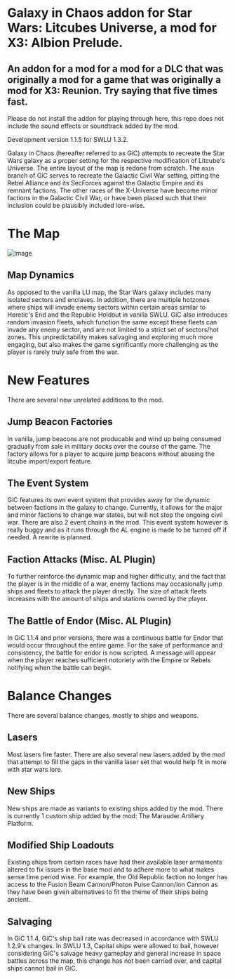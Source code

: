 # Galaxy in Chaos addon for Star Wars: Litcubes Universe, a mod for X3: Albion Prelude.
## An addon for a mod for a mod for a DLC that was originally a mod for a game that was originally a mod for X3: Reunion. Try saying that five times fast.
Please do not install the addon for playing through here, this repo does not include the sound effects or soundtrack added by the mod.

Development version 1.1.5 for SWLU 1.3.2.

Galaxy in Chaos (hereafter referred to as GiC) attempts to recreate the Star Wars galaxy as a proper setting for the respective modification of Litcube's Universe. The entire layout of the map is redone from scratch.
The `main` branch of GiC serves to recreate the Galactic Civil War setting, pitting the Rebel Alliance and its SecForces against the Galactic Empire and its remnant factions.
The other races of the X-Universe have become minor factions in the Galactic Civil War, or have been placed such that their inclusion could be plausibly included lore-wise.

# The Map
![image](https://github.com/user-attachments/assets/64f7071e-bd7e-44b3-9796-2e7d3aee16ff)

## Map Dynamics
As opposed to the vanilla LU map, the Star Wars galaxy includes many isolated sectors and enclaves. In addition, there are multiple hotzones where ships will invade enemy sectors within certain areas similar to Heretic's End and the Republic Holdout in vanilla SWLU.
GiC also introduces random invasion fleets, which function the same except these fleets can invade any enemy sector, and are not limited to a strict set of sectors/hot zones. This unpredictability makes salvaging and exploring much more engaging, but also makes the game significantly more challenging as the player is rarely truly safe from the war.


# New Features
There are several new unrelated additions to the mod.
## Jump Beacon Factories
In vanilla, jump beacons are not producable and wind up being consumed gradually from sale in military docks over the course of the game. The factory allows for a player to acquire jump beacons without abusing the litcube import/export feature.
## The Event System 
GiC features its own event system that provides away for the dynamic between factions in the galaxy to change. Currently, it allows for the major and minor factions to change war states, but will not stop the ongoing civil war. There are also 2 event chains in the mod.
This event system however is really buggy and as it runs through the AL engine is made to be turned off if needed. A rewrite is planned.
## Faction Attacks (Misc. AL Plugin)
To further reinforce the dynamic map and higher difficulty, and the fact that the player is in the middle of a war, enemy factions may occasionally jump ships and fleets to attack the player directly. The size of attack fleets increases with the amount of ships and stations owned by the player.
## The Battle of Endor (Misc. AL Plugin)
In GiC 1.1.4 and prior versions, there was a continuous battle for Endor that would occur throughout the entire game. For the sake of performance and consistency, the battle for endor is now scripted. A message will appear when the player reaches sufficient notoriety with the Empire or Rebels notifying when the battle can begin.

# Balance Changes
There are several balance changes, mostly to ships and weapons.
## Lasers
Most lasers fire faster. There are also several new lasers added by the mod that attempt to fill the gaps in the vanilla laser set that would help fit in more with star wars lore.
## New Ships
New ships are made as variants to existing ships added by the mod. There is currently 1 custom ship added by the mod: The Marauder Artillery Platform.
## Modified Ship Loadouts
Existing ships from certain races have had their available laser armaments altered to fix issues in the base mod and to adhere more to what makes sense time period wise.
For example, the Old Republic faction no longer has access to the Fusion Beam Cannon/Photon Pulse Cannon/Ion Cannon as they have been given alternatives to fit the theme of their ships being ancient.
## Salvaging
In GiC 1.1.4, GiC's ship bail rate was decreased in accordance with SWLU 1.2.9's changes. In SWLU 1.3, Capital ships were allowed to bail, however considering GiC's salvage heavy gameplay and general increase in space battles across the map, this change has not been carried over, and capital ships cannot bail in GiC.
